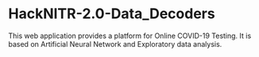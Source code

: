 # HackNITR-2.0-Data_Decoders
This web application provides a platform for Online COVID-19 Testing. It is based on Artificial Neural Network and Exploratory data analysis.

